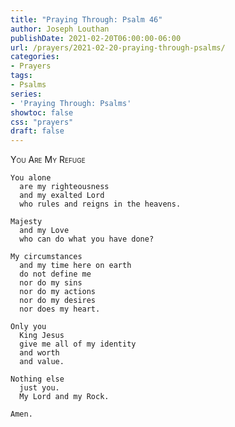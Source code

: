 ```yaml
---
title: "Praying Through: Psalm 46"
author: Joseph Louthan
publishDate: 2021-02-20T06:00:00-06:00
url: /prayers/2021-02-20-praying-through-psalms/
categories:
- Prayers
tags:
- Psalms
series:
- 'Praying Through: Psalms'
showtoc: false
css: "prayers"
draft: false
---
```

<div style="font-variant: small-caps;">
You Are My Refuge
</div>

```text
You alone
  are my righteousness
  and my exalted Lord
  who rules and reigns in the heavens.

Majesty
  and my Love
  who can do what you have done?

My circumstances
  and my time here on earth
  do not define me
  nor do my sins
  nor do my actions
  nor do my desires
  nor does my heart.

Only you
  King Jesus
  give me all of my identity
  and worth
  and value.

Nothing else
  just you.
  My Lord and my Rock.

Amen.
```
